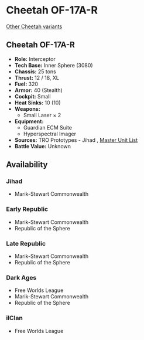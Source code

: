 # Cheetah OF-17A-R 

[Other Cheetah variants](../cheetah.md) 

## Cheetah OF-17A-R 

- **Role:** Interceptor 
- **Tech Base:** Inner Sphere (3080) 
- **Chassis:** 25 tons 
- **Thrust:** 12 / 18, XL 
- **Fuel:** 320 
- **Armor:** 40 (Stealth) 
- **Cockpit:** Small 
- **Heat Sinks:** 10 (10) 
- **Weapons:** 
  - Small Laser × 2 
- **Equipment:** 
  - Guardian ECM Suite 
  - Hyperspectral Imager 
- **Sources:** TRO Prototypes - Jihad , [Master Unit List](http://masterunitlist.info/Unit/Details/3946) 
- **Battle Value:** Unknown 

## Availability 

### Jihad 

- Marik-Stewart Commonwealth 

### Early Republic 

- Marik-Stewart Commonwealth 
- Republic of the Sphere 

### Late Republic 

- Marik-Stewart Commonwealth 
- Republic of the Sphere 

### Dark Ages 

- Free Worlds League 
- Marik-Stewart Commonwealth 
- Republic of the Sphere 

### ilClan 

- Free Worlds League 

